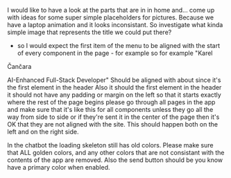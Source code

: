 I would like to have a look at the parts that are in in home and... come up with ideas for some super simple placeholders for pictures. Because we have a laptop animation and it looks inconsistant. So investigate what kinda simple image that represents the title we could put there? 
- so I would expect the first item of the menu to be aligned with the start of every component in the page - for example so for example "Karel

Čančara

AI-Enhanced Full-Stack Developer" Should be aligned with about since it's the first element in the header Also it should the first element in the header it should not have any padding or margin on the left so that it starts exactly where the rest of the page begins please go through all pages in the app and make sure that it's like this for all components unless they go all the way from side to side or if they're sent it in the center of the page then it's OK that they are not aligned with the site. This should happen both on the left and on the right side.

In the chatbot the loading skeleton still has old colors. Please make sure that ALL golden colors, and any other colors that are not consistant with the contents of the app are removed. Also the send button should be you know have a primary color when enabled. 